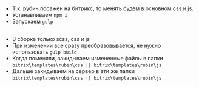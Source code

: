#

* Т.к. рубин посажен на битрикс, то менять будем в основном css и js.
* Устанавливаем     ```npm i```
* Запускаем         ```gulp```

##

* В сборке только scss, css и js
* При изменении все сразу преобразовывается, не нужно использовать  ```gulp build```
* Когда поменяли, закидываем измененные файлы в папки               ```bitrix\templates\rubin\css || bitrix\templates\rubin\js```
* Дальше закидываем на сервер в эти же папки                        ```bitrix\templates\rubin\css || bitrix\templates\rubin\js```